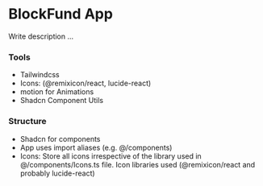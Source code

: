 # BlockFund App
Write description ...

### Tools
- Tailwindcss
- Icons: (@remixicon/react, lucide-react)
- motion for Animations
- Shadcn Component Utils

### Structure
- Shadcn for components
- App uses import aliases (e.g. @/components)
- Icons: Store all icons irrespective of the library used in @/components/Icons.ts file. Icon libraries used (@remixicon/react and probably lucide-react) 